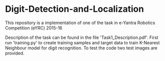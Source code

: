 # Digit-Detection-and-Localization
This repository is a implementation of one of the task in e-Yantra Robotics Competition (eYRC) 2015-16

Description of the task can be found in the file 'Task1_Description.pdf'.
First run 'training.py' to create training samples and target data to train K-Nearest Neighbour model for digit recognition. 
To test the code two test images are provided. 
